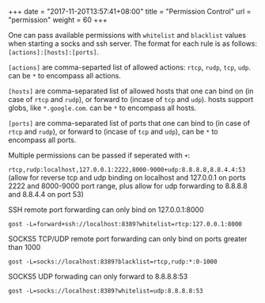 +++
date = "2017-11-20T13:57:41+08:00"
title = "Permission Control"
url = "permission"
weight = 60
+++

One can pass available permissions with `whitelist` and `blacklist` values when starting a socks and ssh server. The format for each rule is as follows: `[actions]:[hosts]:[ports]`.

`[actions]` are comma-separted list of allowed actions: `rtcp`, `rudp`, `tcp`, `udp`. can be `*` to encompass all actions.

`[hosts]` are comma-separated list of allowed hosts that one can bind on (in case of `rtcp` and `rudp`), or forward to (incase of `tcp` and `udp`). hosts support globs, like `*.google.com`. can be `*` to encompass all hosts.

`[ports]` are comma-separated list of ports that one can bind to (in case of `rtcp` and `rudp`), or forward to (incase of `tcp` and `udp`), can be `*` to encompass all ports.

Multiple permissions can be passed if seperated with `+`: 

`rtcp,rudp:localhost,127.0.0.1:2222,8000-9000+udp:8.8.8.8,8.8.4.4:53` (allow for reverse tcp and udp binding on localhost and 127.0.0.1 on ports 2222 and 8000-9000 port range, plus allow for udp forwarding to 8.8.8.8 and 8.8.4.4 on port 53)

SSH remote port forwarding can only bind on 127.0.0.1:8000

```
gost -L=forward+ssh://localhost:8389?whitelist=rtcp:127.0.0.1:8000
```

SOCKS5 TCP/UDP remote port forwarding can only bind on ports greater than 1000

```
gost -L=socks://localhost:8389?blacklist=rtcp,rudp:*:0-1000
```

SOCKS5 UDP forwading can only forward to 8.8.8.8:53

```
gost -L=socks://localhost:8389?whitelist=udp:8.8.8.8:53
```
